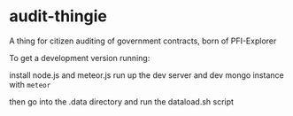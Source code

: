 # audit-thingie
A thing for citizen auditing of government contracts, born of PFI-Explorer 

To get a development version running: 

install node.js and meteor.js 
run up the dev server and dev mongo instance with `meteor` 

then go into the .data directory and run the dataload.sh script
